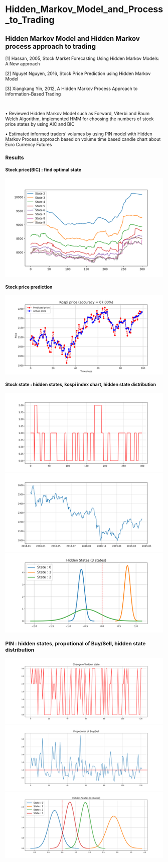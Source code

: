 # Hidden_Markov_Model_and_Process_to_Trading

## Hidden Markov Model and Hidden Markov process approach to trading


[1] Hassan, 2005, Stock Market Forecasting Using Hidden Markov Models: A New approach

[2] Nguyet Nguyen, 2016, Stock Price Prediction using Hidden Markov Model

[3] Xiangkang Yin, 2012, A Hidden Markov Process Approach to Information-Based Trading

<br>

•	Reviewed Hidden Markov Model such as Forward, Viterbi and Baum Welch Algorithm, implemented HMM for choosing the numbers of stock price states by using AIC and BIC  

•	Estimated informed traders’ volumes by using PIN model with Hidden Markov Process approach based on volume time based candle chart about Euro Currency Futures

### Results

#### Stock price(BIC) : find optimal state

![alt text](https://github.com/nosy0411/Hidden_Markov_Model_and_Process_to_Trading/blob/main/stockprice(BIC).png?raw=true)

#### Stock price prediction

![alt text](https://github.com/nosy0411/Hidden_Markov_Model_and_Process_to_Trading/blob/main/stockprice(prediction).png?raw=true)

#### Stock state : hidden states, kospi index chart, hidden state distribution

![alt text](https://github.com/nosy0411/Hidden_Markov_Model_and_Process_to_Trading/blob/main/StockState(Hidden).png?raw=true)
![alt text](https://github.com/nosy0411/Hidden_Markov_Model_and_Process_to_Trading/blob/main/StockState(chart).png?raw=true)
![alt text](https://github.com/nosy0411/Hidden_Markov_Model_and_Process_to_Trading/blob/main/StockState(dist).png?raw=true)

### PIN : hidden states, propotional of Buy/Sell, hidden state distribution

![alt text](https://github.com/nosy0411/Hidden_Markov_Model_and_Process_to_Trading/blob/main/PIN(hidden).png?raw=true)
![alt text](https://github.com/nosy0411/Hidden_Markov_Model_and_Process_to_Trading/blob/main/PIN(buy:sell).png?raw=true)
![alt text](https://github.com/nosy0411/Hidden_Markov_Model_and_Process_to_Trading/blob/main/PIN(dist).png?raw=true)